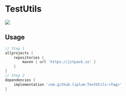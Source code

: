 # TestUtils
[![](https://jitpack.io/v/liplum/TestUtils.svg)](https://jitpack.io/#liplum/TestUtils)
## Usage

```groovy
// Step 1
allprojects {
    repositories {
        maven { url 'https://jitpack.io' }
    }
}
// Step 2
dependencies {
    implementation 'com.github.liplum:TestUtils:<Tag>'
}
```